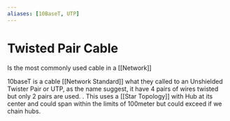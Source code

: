```yaml
---
aliases: [10BaseT, UTP]
---
```

# Twisted Pair Cable
Is the most commonly used cable in a [[Network]]

10baseT is a cable [[Network Standard]] what they called to an Unshielded Twister Pair or UTP, as the name suggest, it have 4 pairs of wires twisted but only 2 pairs are used. . This uses a [[Star Topology]] with Hub at its center and could span within the limits of 100meter but could exceed if we chain hubs.



